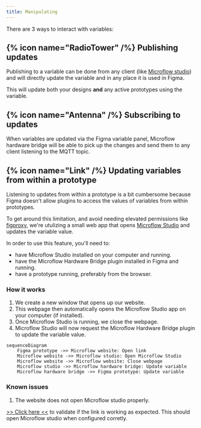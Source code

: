 ```yaml
---
title: Manipulating
---
```



There are 3 ways to interact with variables:


## {% icon name="RadioTower" /%} Publishing updates
Publishing to a variable can be done from any client (like [Microflow studio](/docs/microflow-studio)) and will directly update the variable and in any place it is used in Figma.

This will update both your designs **and** any active prototypes using the variable.

## {% icon name="Antenna" /%} Subscribing to updates
When variables are updated via the Figma variable panel, Microflow hardware bridge will be able to pick up the changes and send them to any client listening to the MQTT topic.

## {% icon name="Link" /%} Updating variables from within a prototype
Listening to updates from within a prototype is a bit cumbersome because Figma doesn't allow plugins to access the values of variables from within prototypes.

To get around this limitation, and avoid needing elevated permissions like [figproxy](https://edges.ideo.com/posts/figproxy), we're utulizing a small web app that opens [Microflow Studio](/docs/microflow-studio) and updates the variable value.

In order to use this feature, you'll need to:

- have Microflow Studio installed on your computer and running.
- have the Microflow Hardware Bridge plugin installed in Figma and running.
- have a prototype running, preferably from the browser.

### How it works

1. We create a new window that opens up our website.
2. This webpage then automatically opens the Microflow Studio app on your computer (if installed).
3. Once Microflow Studio is running, we close the webpage.
4. Microflow Studio will now request the Microflow Hardware Bridge plugin to update the variable value.

```mermaid
sequenceDiagram
    Figma prototype ->> Microflow website: Open link
    Microflow website ->> Microflow studio: Open Microflow Studio
    Microflow website ->> Microflow website: Close webpage
    Microflow studio ->> Microflow hardware bridge: Update variable
    Microflow hardware bridge ->> Figma prototype: Update variable
```

### Known issues

1. The website does not open Microflow studio properly.

[>> Click here <<](microflow-studio://link-web) to validate if the link is working as expected. This should open Microflow studio when configured corretly.
